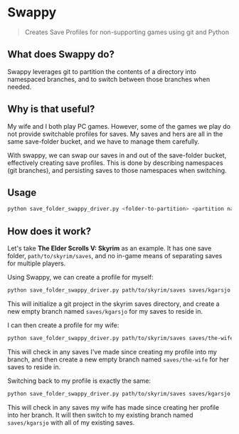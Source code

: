 # Swappy
> Creates Save Profiles for non-supporting games using git and Python

## What does Swappy do?
Swappy leverages git to partition the contents of a directory into namespaced branches, and to switch between those branches when needed.

## Why is that useful?
My wife and I both play PC games. However, some of the games we play do not provide switchable profiles for saves. My saves and hers are all in the same save-folder bucket, and we have to manage them carefully.

With swappy, we can swap our saves in and out of the save-folder bucket, effectively creating save profiles. This is done by describing namespaces (git branches), and persisting saves to those namespaces when switching.

## Usage
```bash
python save_folder_swappy_driver.py <folder-to-partition> <partition namespace>
```

## How does it work?
Let's take **The Elder Scrolls V: Skyrim** as an example. It has one save folder, `path/to/skyrim/saves`, and no in-game means of separating saves for multiple players.

Using Swappy, we can create a profile for myself:
```bash
python save_folder_swappy_driver.py path/to/skyrim/saves saves/kgarsjo
```
This will initialize a git project in the skyrim saves directory, and create a new empty branch named `saves/kgarsjo` for my saves to reside in.

I can then create a profile for my wife:
```bash
python save_folder_swappy_driver.py path/to/skyrim/saves saves/the-wife
```
This will check in any saves I've made since creating my profile into my branch, and then create a new empty branch named `saves/the-wife` for her saves to reside in.

Switching back to my profile is exactly the same:
```bash
python save_folder_swappy_driver.py path/to/skyrim/saves saves/kgarsjo
```
This will check in any saves my wife has made since creating her profile into her branch. It will then switch to my existing branch named `saves/kgarsjo` with all of my existing saves.
